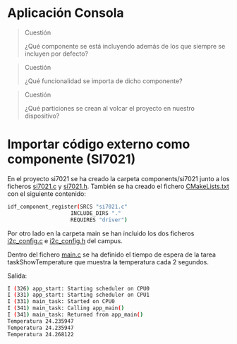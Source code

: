 # Aplicación Consola
>Cuestión
>
>¿Qué componente se está incluyendo además de los que siempre se incluyen por defecto?



>Cuestión
>
>¿Qué funcionalidad se importa de dicho componente?



>Cuestión
>
>¿Qué particiones se crean al volcar el proyecto en nuestro dispositivo?






# Importar código externo como componente (SI7021)
En el proyecto si7021 se ha creado la carpeta components/si7021 junto a los ficheros [si7021.c](si70121/components/si70121/si7021.c) y [si7021.h](si70121/components/si70121/si7021.h). También se ha creado el fichero [CMakeLists.txt](si70121/components/si70121/CMakeLists.txt) con el siguiente contenido:
```BASH
idf_component_register(SRCS "si7021.c"
                    INCLUDE_DIRS "."
                    REQUIRES "driver")
```

Por otro lado en la carpeta main se han incluido los dos ficheros [i2c_config.c](si70121/main/i2c_config.c) e [i2c_config.h](si70121/main/i2c_config.h) del campus.

Dentro del fichero [main.c](si70121/main/main.c) se ha definido el tiempo de espera de la tarea taskShowTemperature que muestra la temperatura cada 2 segundos.

Salida:

```BASH
I (326) app_start: Starting scheduler on CPU0
I (331) app_start: Starting scheduler on CPU1
I (331) main_task: Started on CPU0
I (341) main_task: Calling app_main()
I (341) main_task: Returned from app_main()
Temperatura 24.235947
Temperatura 24.235947
Temperatura 24.268122
```
